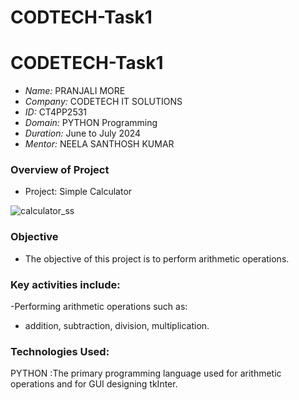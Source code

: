 # CODTECH-Task1
# CODETECH-Task1
- *Name:* PRANJALI MORE
- *Company:* CODETECH IT SOLUTIONS
- *ID:* CT4PP2531
- *Domain:* PYTHON Programming
- *Duration:* June to July 2024
- *Mentor:* NEELA SANTHOSH KUMAR

### Overview of Project
- Project: Simple Calculator

![calculator_ss](https://github.com/user-attachments/assets/15363ddd-ab86-4a52-a6b8-360059c252ff)



### Objective
- The objective of this project is to perform arithmetic operations.

### Key activities include:
-Performing arithmetic operations such as:
- addition, subtraction, division, multiplication.

### Technologies Used:
PYTHON :The primary programming language used for arithmetic operations and for GUI designing tkInter.
